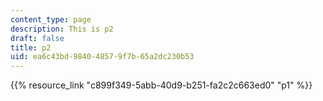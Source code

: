 ```yaml
---
content_type: page
description: This is p2
draft: false
title: p2
uid: ea6c43bd-9840-4857-9f7b-65a2dc230b53
---
```

{{% resource_link "c899f349-5abb-40d9-b251-fa2c2c663ed0" "p1" %}}